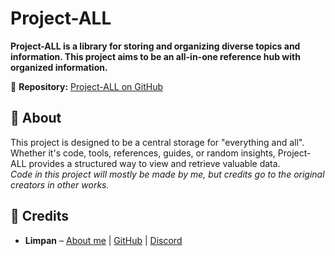 # Project-ALL  

**Project-ALL is a library for storing and organizing diverse topics and information. This project aims to be an all-in-one reference hub with organized information.**  

📌 **Repository:** [Project-ALL on GitHub](https://github.com/Limpanfx/Project-ALL)  

## 📖 About  
This project is designed to be a central storage for "everything and all". Whether it's code, tools, references, guides, or random insights, Project-ALL provides a structured way to view and retrieve valuable data.  
*Code in this project will mostly be made by me, but credits go to the original creators in other works.*
## 🎉 Credits  
- **Limpan** – [About me](https://guns.lol/Limpan) | [GitHub](https://github.com/Limpanfx) | [Discord](https://discord.com/users/998734989279633438) 
